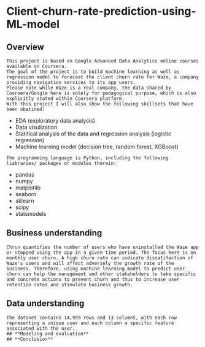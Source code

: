 # Client-churn-rate-prediction-using-ML-model
## **Overview**
```
This project is based on Google Advanced Data Analytics online courses available on Coursera.
The goal of the project is to build machine learning as well as regression model to forecast the client churn rate for Waze, a company providing navigation services to its app users.
Please note while Waze is a real company, the data shared by Coursera/Google here is solely for pedagogical purpose, which is also explicitly stated within Coursera platform.
With this project I will also show the following skillsets that have been obatined:
```
* EDA (exploratory data analysis)
* Data visulization
* Statitical analysis of the data and regression analysis (logistic regression)
* Machine learning model (decision tree, random forest, XGBoost)
```
The programming language is Python, including the following liabraries/ packages or modules therein:
```
* pandas
* numpy
* matplotlib
* seaborn
* sklearn
* scipy
* statsmodels



## **Business understanding**
```
Chrun quantifies the number of users who have uninstalled the Waze app or stopped using the app in a given time period. The focus here is on monthly user churn. A high churn rate can indicate dissatifaction of Waze's users and will affect adversely the growth rate of the business. Therefore, using machine learning model to predict user churn can help the management and other stakeholders to take specific and concrete actions to prevent churn and thus to increase user retention rates and stimulate business growth.

```
## **Data understanding**
```
The dataset contains 14,999 rows and 13 columns, with each row representing a unique user and each column a specific feature associated with the user.
## **Modeling and evaluation**
## **Conclusion**
